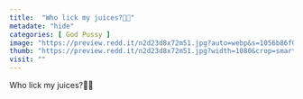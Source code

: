 ```yaml
---
title:  "Who lick my juices?🤪🥵"
metadate: "hide"
categories: [ God Pussy ]
image: "https://preview.redd.it/n2d23d8x72m51.jpg?auto=webp&s=1056b86f02423553949365e830294f28ca1a7497"
thumb: "https://preview.redd.it/n2d23d8x72m51.jpg?width=1080&crop=smart&auto=webp&s=87a293af4c793e7013deaf92e49d54be024bb2c2"
visit: ""
---
```

Who lick my juices?🤪🥵
